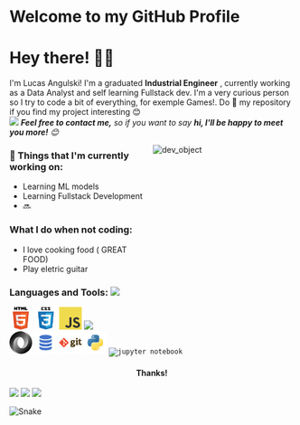 <h1> Welcome to my GitHub Profile </h1>

<!-- Greeting -->
# Hey there! :wave::smiley:

<!--Introduction -->
I'm Lucas Angulski! I'm a graduated **Industrial Engineer** , currently working as a Data Analyst and self learning Fullstack dev. I'm a very curious person so I try to code a bit of everything, for exemple Games!. Do :star2: my repository if you find my project interesting :blush:</em>
<br>
<img src="https://media.giphy.com/media/Xg3ySobhfo9uvYm2YA/giphy.gif" width="40"> <em><b>Feel free to contact me,</b> so if you want to say <b>hi, I'll be happy to meet you more!</b> :blush:</em>



<!-- Working GIF -->
<img src="https://media1.giphy.com/media/1hVPMOjQSGIyhvIek1/giphy.gif" alt="dev_object" align="right" width="250" height="200" />

### 💼  Things that I'm currently working on: 
* Learning ML models
* Learning Fullstack Development
* 🔜


### What I do when not coding:
* I love cooking food ( GREAT FOOD)
* Play eletric guitar 


 ### Languages and Tools: <img src="https://media.giphy.com/media/WUlplcMpOCEmTGBtBW/giphy.gif" width="30">
<p> <!-- GitHub README Stats -->
  <a href="https://github.com/JoykishanSharma?tab=repositories">
   <!-- <img width="30%" height="auto" align="right" alt="Joykishan's github stats" 
         src="https://github-readme-stats.vercel.app/api/top-langs/?username=joykishansharma&layout=compact" />
NOTE: Top languages does not indicate my skill level or something like that, it's a github metric of which languages i have the most code on github. -->
  </a>
 <!-- icons -->

<code><a href = "https://developer.mozilla.org/en-US/docs/Web/Guide/HTML/HTML5"><img height="40" src="https://raw.githubusercontent.com/github/explore/80688e429a7d4ef2fca1e82350fe8e3517d3494d/topics/html/html.png"></a></code>
<code><a href = "https://developer.mozilla.org/en-US/docs/Archive/CSS3"><img height="40" src="https://raw.githubusercontent.com/github/explore/80688e429a7d4ef2fca1e82350fe8e3517d3494d/topics/css/css.png"></a></code>
<code><a href = "https://developer.mozilla.org/en-US/docs/Web/JavaScript"><img height="40" src="https://raw.githubusercontent.com/github/explore/80688e429a7d4ef2fca1e82350fe8e3517d3494d/topics/javascript/javascript.png"></a></code>
<code><a href = "https://code.visualstudio.com/"><img height="40" src="https://upload.wikimedia.org/wikipedia/commons/thumb/9/9a/Visual_Studio_Code_1.35_icon.svg/1200px-Visual_Studio_Code_1.35_icon.svg.png"></a></code>
<br>
<code><a href = "https://www.json.org/json-en.html"><img height="40" src="https://raw.githubusercontent.com/github/explore/80688e429a7d4ef2fca1e82350fe8e3517d3494d/topics/json/json.png"></a></code>
<code><a href = "https://www.vectorlogo.zone/logos/mysql/mysql-ar21.svg"><img height="40" src="https://raw.githubusercontent.com/github/explore/80688e429a7d4ef2fca1e82350fe8e3517d3494d/topics/sql/sql.png"></a></code>
<code><a href = "https://git-scm.com/"><img height="40" src="https://raw.githubusercontent.com/github/explore/80688e429a7d4ef2fca1e82350fe8e3517d3494d/topics/git/git.png"></a></code>
<code><a href = "https://www.python.org/"><img height="40" src="https://raw.githubusercontent.com/github/explore/80688e429a7d4ef2fca1e82350fe8e3517d3494d/topics/python/python.png"></a></code>
<code><img height="40" src="https://www.vectorlogo.zone/logos/jupyter/jupyter-ar21.svg" alt="jupyter notebook"></code>
<br> 


</p>
<h4 align="center"> Thanks! </h4>

<div> 
  <a href="https://www.linkedin.com/in/lucasangulski/" target="_blank"><img src="https://img.shields.io/badge/-LinkedIn-%230077B5?style=for-the-badge&logo=linkedin&logoColor=white" target="_blank"></a> 
  <a href="https://www.instagram.com/lucasangulski/" target="_blank"><img src="https://img.shields.io/badge/-Instagram-%23E4405F?style=for-the-badge&logo=instagram&logoColor=white" target="_blank"></a>
  <a href = "mailto:lucas.angulski@gmail.com"><img src="https://img.shields.io/badge/-Gmail-%23333?style=for-the-badge&logo=gmail&logoColor=white" target="_blank"></a>
 </div>

![Snake](https://user-images.githubusercontent.com/85833899/153075099-dac83769-5ff1-4e75-b28d-7acf5bbaeb3f.svg)
